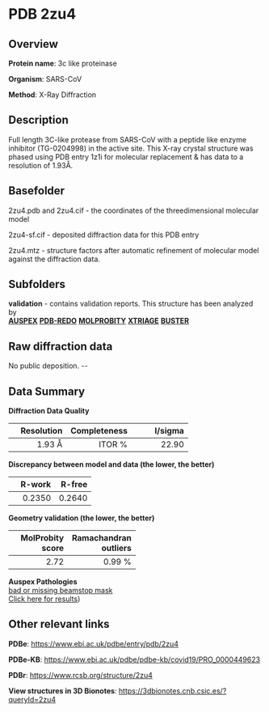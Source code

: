 # PDB 2zu4

## Overview

**Protein name**: 3c like proteinase

**Organism**: SARS-CoV

**Method**: X-Ray Diffraction

## Description

Full length 3C-like protease from SARS-CoV with a peptide like enzyme inhibitor (TG-0204998) in the active site. This X-ray crystal structure was phased using PDB entry 1z1i for molecular replacement & has data to a resolution of 1.93Å.

## Basefolder

2zu4.pdb and 2zu4.cif - the coordinates of the threedimensional molecular model

2zu4-sf.cif - deposited diffraction data for this PDB entry

2zu4.mtz - structure factors after automatic refinement of molecular model against the diffraction data.

## Subfolders





**validation** - contains validation reports. This structure has been analyzed by <br>[**AUSPEX**](https://github.com/thorn-lab/coronavirus_structural_task_force/tree/master/pdb/3c_like_proteinase/SARS-CoV/2zu4/validation/auspex) [**PDB-REDO**](https://github.com/thorn-lab/coronavirus_structural_task_force/tree/master/pdb/3c_like_proteinase/SARS-CoV/2zu4/validation/pdb-redo) [**MOLPROBITY**](https://github.com/thorn-lab/coronavirus_structural_task_force/tree/master/pdb/3c_like_proteinase/SARS-CoV/2zu4/validation/molprobity) [**XTRIAGE**](https://github.com/thorn-lab/coronavirus_structural_task_force/blob/master/pdb/3c_like_proteinase/SARS-CoV/2zu4/validation/Xtriage_output.log) [**BUSTER**](https://www.globalphasing.com/buster/wiki/index.cgi?Covid19Pdb2ZU4) 



## Raw diffraction data

No public deposition. --<br> 

## Data Summary
**Diffraction Data Quality**

|   | Resolution | Completeness| I/sigma |
|---|-------------:|----------------:|--------------:|
|   |1.93 Å|ITOR  %|<img width=50/>22.90|

**Discrepancy between model and data (the lower, the better)**

|   | **R-work**| **R-free**   
|---|-------------:|----------------:|           
||  0.2350|  0.2640|

**Geometry validation (the lower, the better)**

|   |**MolProbity<br>score**| **Ramachandran<br>outliers** 
|---|-------------:|----------------:|
||  2.72|  0.99 %|

**Auspex Pathologies**<br> [bad or missing beamstop mask](https://www.auspex.de/pathol/#2)<br>[Click here for results](https://github.com/thorn-lab/coronavirus_structural_task_force/blob/master/pdb/3c_like_proteinase/SARS-CoV/2zu4/validation/auspex/2zu4_auspex_comments.txt))

 



## Other relevant links 
**PDBe**:  https://www.ebi.ac.uk/pdbe/entry/pdb/2zu4

**PDBe-KB**: https://www.ebi.ac.uk/pdbe/pdbe-kb/covid19/PRO_0000449623 
 
**PDBr**: https://www.rcsb.org/structure/2zu4 

**View structures in 3D Bionotes**: https://3dbionotes.cnb.csic.es/?queryId=2zu4

